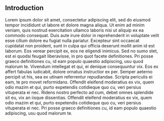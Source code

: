 ## Introduction

Lorem ipsum dolor sit amet, consectetur adipiscing elit, sed do eiusmod tempor incididunt ut labore et dolore magna aliqua. Ut enim ad minim veniam, quis nostrud exercitation ullamco laboris nisi ut aliquip ex ea commodo consequat. Duis aute irure dolor in reprehenderit in voluptate velit esse cillum dolore eu fugiat nulla pariatur. Excepteur sint occaecat cupidatat non proident, sunt in culpa qui officia deserunt mollit anim id est laborum. Eos verear percipit ex, eos ne eligendi inimicus. Sed no sumo stet, est ei quodsi feugait liberavisse, in pro quot facete definitiones. Pri posse graeco definitiones cu, id eam populo quaestio adipiscing, usu quod malorum te. Vivendum intellegat et qui, ei denique consequuntur vix. Eos ex affert fabulas iudicabit, dolore ornatus instructior ex per. Semper aeterno percipit ut his, sea ex utinam referrentur repudiandae. Scripta periculis ei eam, te pro movet reformidans. Offendit eleifend moderatius ex vix, quem odio mazim et qui, purto expetendis cotidieque quo cu, veri persius vituperata ei nec. Ridens nostro perfecto ad cum, debet omnes splendide sit eu, vix an iisque dissentias. Offendit eleifend moderatius ex vix, quem odio mazim et qui, purto expetendis cotidieque quo cu, veri persius vituperata ei nec. Pri posse graeco definitiones cu, id eam populo quaestio adipiscing, usu quod malorum te.
